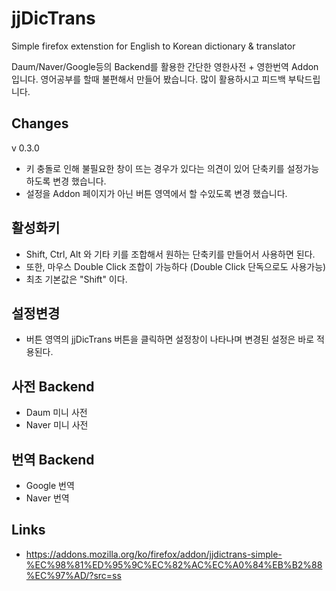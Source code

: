 # jjDicTrans
Simple firefox extenstion for English to Korean dictionary &amp; translator

Daum/Naver/Google등의 Backend를 활용한 간단한 영한사전 + 영한번역 Addon 입니다.
영어공부를 할때 불편해서 만들어 봤습니다. 많이 활용하시고 피드백 부탁드립니다.

## Changes
v 0.3.0
  - 키 충돌로 인해 불필요한 창이 뜨는 경우가 있다는 의견이 있어 단축키를 설정가능하도록 변경 했습니다.
  - 설정을 Addon 페이지가 아닌 버튼 영역에서 할 수있도록 변경 했습니다.

## 활성화키
  - Shift, Ctrl, Alt 와 기타 키를 조합해서 원하는 단축키를 만들어서 사용하면 된다. 
  - 또한, 마우스 Double Click 조합이 가능하다 (Double Click 단독으로도 사용가능)
  - 최초 기본값은 "Shift" 이다.

## 설정변경
  - 버튼 영역의 jjDicTrans 버튼을 클릭하면 설정창이 나타나며 변경된 설정은 바로 적용된다.

## 사전 Backend
  - Daum 미니 사전
  - Naver 미니 사전

## 번역 Backend
  - Google 번역
  - Naver 번역

## Links
  * https://addons.mozilla.org/ko/firefox/addon/jjdictrans-simple-%EC%98%81%ED%95%9C%EC%82%AC%EC%A0%84%EB%B2%88%EC%97%AD/?src=ss
